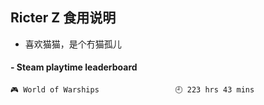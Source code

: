 ## Ricter Z 食用说明
- 喜欢猫猫，是个冇猫孤儿

<!-- steam-box start -->
#### - Steam playtime leaderboard
```text
🎮 World of Warships                 🕘 223 hrs 43 mins
```
<!-- Powered by https://github.com/YouEclipse/steam-box . -->
<!-- steam-box end -->
